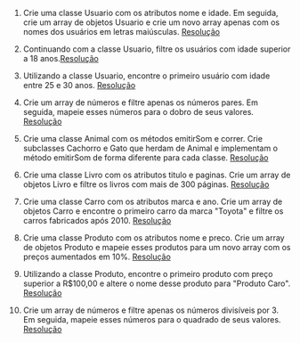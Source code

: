 1. Crie uma classe Usuario com os atributos nome e idade. Em seguida, crie um array de objetos Usuario e crie um novo array apenas com os nomes dos usuários em letras maiúsculas. [Resolução](https://github.com/thaisconto/Curso-ADS/blob/main/JavaScript_Web/Listas/Lista2/ex1.2.3.js)

2. Continuando com a classe Usuario, filtre os usuários com idade superior a 18 anos.[Resolução](https://github.com/thaisconto/Curso-ADS/blob/main/JavaScript_Web/Listas/Lista2/ex1.2.3.js)

3. Utilizando a classe Usuario, encontre o primeiro usuário com idade entre 25 e 30 anos. [Resolução](https://github.com/thaisconto/Curso-ADS/blob/main/JavaScript_Web/Listas/Lista2/ex1.2.3.js)

4. Crie um array de números e filtre apenas os números pares. Em seguida, mapeie esses números para o dobro de seus valores. [Resolução](https://github.com/thaisconto/Curso-ADS/blob/main/JavaScript_Web/Listas/Lista2/ex4.js)

5. Crie uma classe Animal com os métodos emitirSom e correr. Crie subclasses Cachorro e Gato que herdam de Animal e implementam o método emitirSom de forma diferente para cada classe. [Resolução](https://github.com/thaisconto/Curso-ADS/blob/main/JavaScript_Web/Listas/Lista2/ex5.js)

6. Crie uma classe Livro com os atributos titulo e paginas. Crie um array de objetos Livro e filtre os livros com mais de 300 páginas. [Resolução](https://github.com/thaisconto/Curso-ADS/blob/main/JavaScript_Web/Listas/Lista2/ex6.js)

7. Crie uma classe Carro com os atributos marca e ano. Crie um array de objetos Carro e encontre o primeiro carro da marca "Toyota" e filtre os carros fabricados após 2010. [Resolução](https://github.com/thaisconto/Curso-ADS/blob/main/JavaScript_Web/Listas/Lista2/ex7.js)

8. Crie uma classe Produto com os atributos nome e preco. Crie um array de objetos Produto e mapeie esses produtos para um novo array com os preços aumentados em 10%. [Resolução](https://github.com/thaisconto/Curso-ADS/blob/main/JavaScript_Web/Listas/Lista2/ex8.9.js)

9. Utilizando a classe Produto, encontre o primeiro produto com preço superior a R$100,00 e altere o nome desse produto para "Produto Caro". [Resolução](https://github.com/thaisconto/Curso-ADS/blob/main/JavaScript_Web/Listas/Lista2/ex8.9.js)

10. Crie um array de números e filtre apenas os números divisíveis por 3. Em seguida, mapeie esses números para o quadrado de seus valores. [Resolução](https://github.com/thaisconto/Curso-ADS/blob/main/JavaScript_Web/Listas/Lista2/ex10.js)
